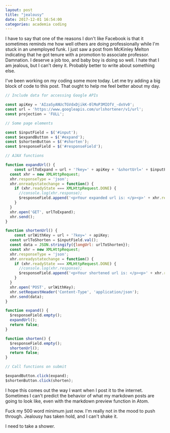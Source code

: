 ```yaml
---
layout: post
title: "jealousy"
date: 2017-12-01 16:54:00
categories: academia coding
---
```

I have to say that one of the reasons I don't like Facebook is that it sometimes reminds me how well others are doing professionally while I'm stuck in an unemployed funk. I just saw a post from McKinley Melton indicating that he got tenure with a promotion to associate professor. Damnation. I deserve a job too, and baby boy is doing so well. I hate that I am jealous, but I can't deny it. Probably better to write about something else.

I've been working on my coding some more today. Let me try adding a big block of code to this post. That ought to help me feel better about my day.

```javascript
// Include data for accessing Google APIs

const apiKey = 'AIzaSyANUcTGVdxDjikK-0lMoP3MIOfV_-dxVv0';
const url = 'https://www.googleapis.com/urlshortener/v1/url';
const projection = 'FULL';

// Some page elements

const $inputField = $('#input');
const $expandButton = $('#expand');
const $shortenButton = $('#shorten');
const $responseField = $('#responseField');

// AJAX functions

function expandUrl() {
	const urlToExpand = url + '?key=' + apiKey + '&shortUrl=' + $inputField.val();
  const xhr = new XMLHttpRequest;
  xhr.responseType = 'json';
  xhr.onreadystatechange = function() {
    if (xhr.readyState === XMLHttpRequest.DONE) {
      //console.log(xhr.response);
      $responseField.append('<p>Your expanded url is: </p><p>' + xhr.response.longUrl + '</p>');
    }
  }
  xhr.open('GET', urlToExpand);
  xhr.send();
}

function shortenUrl() {
	const urlWithKey = url + '?key=' + apiKey;
  const urlToShorten = $inputField.val();
  const data = JSON.stringify({longUrl: urlToShorten});
  const xhr = new XMLHttpRequest;
  xhr.responseType = 'json';
  xhr.onreadystatechange = function() {
    if (xhr.readyState === XMLHttpRequest.DONE) {
      //console.log(xhr.response);
      $responseField.append('<p>Your shortened url is: </p><p>' + xhr.response.id + '</p>');
    }
  }
  xhr.open('POST', urlWithKey);
  xhr.setRequestHeader('Content-Type', 'application/json');
  xhr.send(data);
}

function expand() {
  $responseField.empty();
  expandUrl();
  return false;
}

function shorten() {
  $responseField.empty();
  shortenUrl();
  return false;
}

// Call functions on submit

$expandButton.click(expand);
$shortenButton.click(shorten);
```

I hope this comes out the way I want when I post it to the internet. Sometimes I can't predict the behavior of what my markdown posts are going to look like, even with the markdown preview function in Atom.

Fuck my 500 word minimum just now. I'm really not in the mood to push through. Jealousy has taken hold, and I can't shake it.

I need to take a shower.
